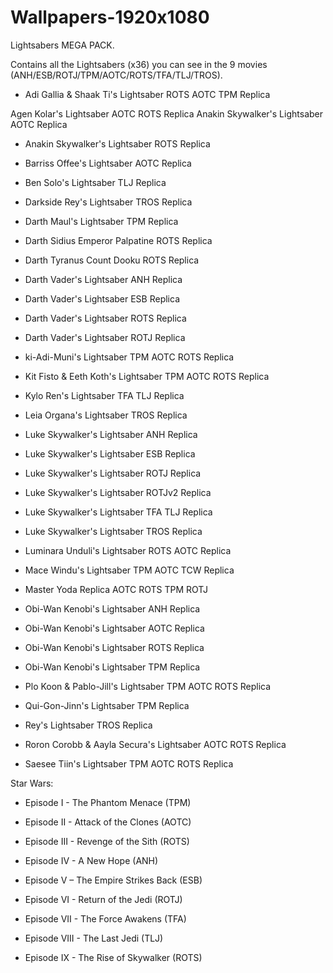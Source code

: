 # Wallpapers-1920x1080

Lightsabers MEGA PACK.

Contains all the Lightsabers (x36) you can see in the 9 movies (ANH/ESB/ROTJ/TPM/AOTC/ROTS/TFA/TLJ/TROS).

* Adi Gallia & Shaak Ti's Lightsaber ROTS AOTC TPM Replica

Agen Kolar's Lightsaber AOTC ROTS Replica
Anakin Skywalker's Lightsaber AOTC Replica

* Anakin Skywalker's Lightsaber ROTS Replica

* Barriss Offee's Lightsaber AOTC Replica

* Ben Solo's Lightsaber TLJ Replica

* Darkside Rey's Lightsaber TROS Replica

* Darth Maul's Lightsaber TPM Replica

* Darth Sidius Emperor Palpatine ROTS Replica

* Darth Tyranus Count Dooku ROTS Replica

* Darth Vader's Lightsaber ANH Replica

* Darth Vader's Lightsaber ESB Replica

* Darth Vader's Lightsaber ROTS Replica

* Darth Vader's Lightsaber ROTJ Replica

* ki-Adi-Muni's Lightsaber TPM AOTC ROTS Replica

* Kit Fisto & Eeth Koth's Lightsaber TPM AOTC ROTS Replica

* Kylo Ren's Lightsaber TFA TLJ Replica

* Leia Organa's Lightsaber TROS Replica

* Luke Skywalker's Lightsaber ANH Replica

* Luke Skywalker's Lightsaber ESB Replica

* Luke Skywalker's Lightsaber ROTJ Replica

* Luke Skywalker's Lightsaber ROTJv2 Replica

* Luke Skywalker's Lightsaber TFA TLJ Replica

* Luke Skywalker's Lightsaber TROS Replica

* Luminara Unduli's Lightsaber ROTS AOTC Replica

* Mace Windu's Lightsaber TPM AOTC TCW Replica

* Master Yoda Replica AOTC ROTS TPM ROTJ

* Obi-Wan Kenobi's Lightsaber ANH Replica

* Obi-Wan Kenobi's Lightsaber AOTC Replica

* Obi-Wan Kenobi's Lightsaber ROTS Replica

* Obi-Wan Kenobi's Lightsaber TPM Replica

* Plo Koon & Pablo-Jill's Lightsaber TPM AOTC ROTS Replica

* Qui-Gon-Jinn's Lightsaber TPM Replica

* Rey's Lightsaber TROS Replica

* Roron Corobb & Aayla Secura's Lightsaber AOTC ROTS Replica

* Saesee Tiin's Lightsaber TPM AOTC ROTS Replica



Star Wars: 

* Episode I - The Phantom Menace (TPM)

* Episode II - Attack of the Clones (AOTC)

* Episode III - Revenge of the Sith (ROTS)

* Episode IV - A New Hope (ANH)

* Episode V – The Empire Strikes Back (ESB)

* Episode VI - Return of the Jedi (ROTJ)

* Episode VII - The Force Awakens (TFA)

* Episode VIII - The Last Jedi (TLJ)

* Episode IX - The Rise of Skywalker (ROTS)
